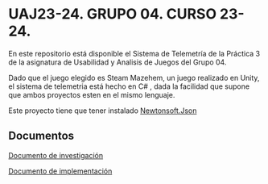 # UAJ23-24. GRUPO 04. CURSO 23-24.

En este repositorio está disponible el Sistema de Telemetría de la Práctica 3 de la asignatura de Usabilidad y Analisis de Juegos del Grupo 04.

Dado que el juego elegido es Steam Mazehem, un juego realizado en Unity, el sistema de telemetria está hecho en C# , dada la facilidad que supone que ambos proyectos esten en el mismo lenguaje.

Este proyecto tiene que tener instalado [Newtonsoft.Json](https://learn.microsoft.com/en-us/nuget/quickstart/install-and-use-a-package-in-visual-studio) 
## Documentos

[Documento de investigación](/Documentos/Documento%20de%20Investigacion.md)

[Documento de implementación](/Documentos/Documento%20de%20Implementacion.md)
